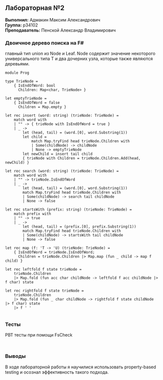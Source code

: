## Лабораторная №2

<b>Выполнил:</b> Адмакин Максим Александрович \
<b>Группа:</b> p34102 \
<b>Преподаватель:</b> Пенской Александр Владимирович

### Двоичное дерево поиска на F#
главный тип union из Node и Leaf. Node содержит значение некоторого универсального типа T и два дочерних узла, которые также являются деревьями.

```f#
module Prog

type TrieNode =
    { IsEndOfWord: bool
      Children: Map<char, TrieNode> }

let emptyTrieNode =
    { IsEndOfWord = false
      Children = Map.empty }

let rec insert (word: string) (trieNode: TrieNode) =
    match word with
    | "" -> { trieNode with IsEndOfWord = true }
    | _ ->
        let (head, tail) = (word.[0], word.Substring(1))
        let child = 
            match Map.tryFind head trieNode.Children with
            | Some(childNode) -> childNode
            | None -> emptyTrieNode
        let newChild = insert tail child
        { trieNode with Children = trieNode.Children.Add(head, newChild) }

let rec search (word: string) (trieNode: TrieNode) =
    match word with
    | "" -> trieNode.IsEndOfWord
    | _ ->
        let (head, tail) = (word.[0], word.Substring(1))
        match Map.tryFind head trieNode.Children with
        | Some(childNode) -> search tail childNode
        | None -> false

let rec startsWith (prefix: string) (trieNode: TrieNode) =
    match prefix with
    | "" -> true
    | _ ->
        let (head, tail) = (prefix.[0], prefix.Substring(1))
        match Map.tryFind head trieNode.Children with
        | Some(childNode) -> startsWith tail childNode
        | None -> false

let rec map (f: 'T -> 'U) (trieNode: TrieNode) =
    { IsEndOfWord = trieNode.IsEndOfWord;
      Children = trieNode.Children |> Map.map (fun _ child -> map f child) }

let rec leftfold f state trieNode =
    trieNode.Children 
    |> Map.fold (fun acc char childNode -> leftfold f acc childNode |> f char) state

let rec rightfold f state trieNode =
    trieNode.Children 
    |> Map.fold (fun _ char childNode -> rightfold f state childNode |> f char) state
    |> f ' '


```

### Тесты
PBT тесты при помощи FsCheck

```f#

```


```
```

### Выводы
В ходе лабораторной работы я научилися использовать property-based testing и осознал эффективность такого подхода.
